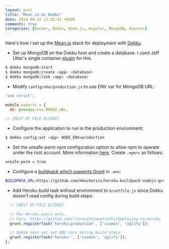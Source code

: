 ```yaml
---
layout: post
title: "Mean.io on Dokku"
date: 2014-09-22 12:32:41 +0200
comments: true
categories: [Docker, Dokku, Node.js, Angular, MongoDB, Express]
---
```


Here's how I set up the [Mean.io](http://mean.io/) stack for deployment with [Dokku](https://github.com/progrium/dokku).

* Set up MongoDB on the Dokku host and create a database. I used Jeff Utter's single container [plugin](https://github.com/jeffutter/dokku-mongodb-plugin) for this.

```bash
$ dokku mongodb:start
$ dokku mongodb:create <app> <database>
$ dokku mongodb:link <app> <database>
```

* Modify `config/env/production.js` to use ENV var for MongoDB URL:

```js config/env/production.js
'use strict';

module.exports = {
  db: process.env.MONGO_URL,

// [REST OF FILE ELIDED]
```

* Configure the application to run in the production environment:

```bash
$ dokku config:set <app> NODE_ENV=production
```

* Set the unsafe-perm npm configuration option to allow npm to operate under the root account. More information [here](https://github.com/progrium/dokku/wiki/Troubleshooting). Create `.npmrc` as follows:

```bash .npmrc
unsafe-perm = true
```

* Configure a [buildpack which supports Grunt](https://github.com/mbuchetics/heroku-buildpack-nodejs-grunt) in `.env`:

```bash .env
BUILDPACK_URL=https://github.com/mbuchetics/heroku-buildpack-nodejs-grunt.git
```

* Add Heroku build task without environment to `Gruntfile.js` since Dokku doesn't read config during build steps:

```js Gruntfile.js
  // [REST OF FILE ELIDED]

  // For Heroku users only.
  // Docs: https://github.com/linnovate/mean/wiki/Deploying-on-Heroku
  grunt.registerTask('heroku:production', ['cssmin', 'uglify']);

  // Dokku does not set ENV vars during build steps:
  grunt.registerTask('heroku:', ['cssmin', 'uglify']);
};
```